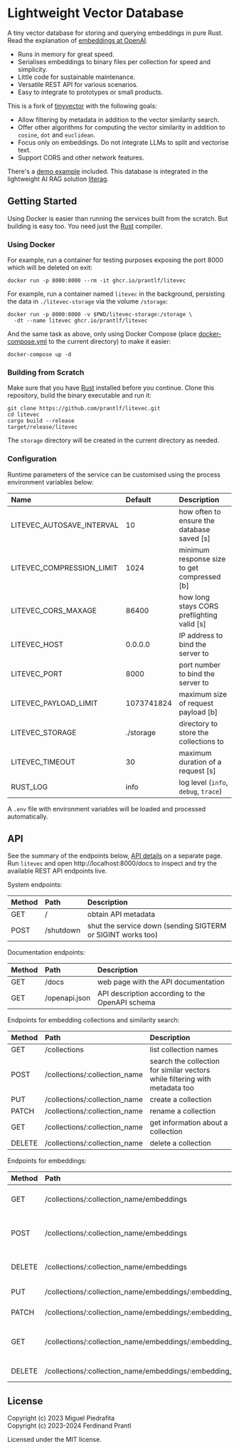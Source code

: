 # Lightweight Vector Database

A tiny vector database for storing and querying embeddings in pure Rust. Read the explanation of [embeddings at OpenAI].

* Runs in memory for great speed.
* Serialises embeddings to binary files per collection for speed and simplicity.
* Little code for sustainable  maintenance.
* Versatile REST API for various scenarios.
* Easy to integrate to prototypes or small products.

This is a fork of [tinyvector] with the following goals:

* Allow filtering by metadata in addition to the vector similarity search.
* Offer other algorithms for computing the vector similarity in addition to `cosine`, `dot` and `euclidean`.
* Focus only on embeddings. Do not integrate LLMs to split and vectorise text.
* Support CORS and other network features.

There's a [demo example] included. This database is integrated in the lightweight AI RAG solution [literag].

## Getting Started

Using Docker is easier than running the services built from the scratch. But building is easy too. You need just the [Rust] compiler.

### Using Docker

For example, run a container for testing purposes exposing the port 8000 which will be deleted on exit:

    docker run -p 8000:8000 --rm -it ghcr.io/prantlf/litevec

For example, run a container named `litevec` in the background, persisting the data in `./litevec-storage` via the volume `/storage`:

    docker run -p 8000:8000 -v $PWD/litevec-storage:/storage \
      -dt --name litevec ghcr.io/prantlf/litevec

And the same task as above, only using Docker Compose (place [docker-compose.yml] to the current directory) to make it easier:

    docker-compose up -d

### Building from Scratch

Make sure that you have [Rust] installed before you continue. Clone this repository, build the binary executable and run it:

    git clone https://github.com/prantlf/litevec.git
    cd litevec
    cargo build --release
    target/release/litevec

The `storage` directory will be created in the current directory as needed.

### Configuration

Runtime parameters of the service can be customised using the process environment variables below:

| Name                      | Default    | Description                                 |
|:--------------------------|:-----------|:--------------------------------------------|
| LITEVEC_AUTOSAVE_INTERVAL | 10         | how often to ensure the database saved [s]  |
| LITEVEC_COMPRESSION_LIMIT | 1024       | minimum response size to get compressed [b] |
| LITEVEC_CORS_MAXAGE       | 86400      | how long stays CORS preflighting valid [s]  |
| LITEVEC_HOST              | 0.0.0.0    | IP address to bind the server to            |
| LITEVEC_PORT              | 8000       | port number to bind the server to           |
| LITEVEC_PAYLOAD_LIMIT     | 1073741824 | maximum size of request payload [b]         |
| LITEVEC_STORAGE           | ./storage  | directory to store the collections to       |
| LITEVEC_TIMEOUT           | 30         | maximum duration of a request [s]           |
| RUST_LOG                  | info       | log level (`info`, `debug`, `trace`)        |

A `.env` file with environment variables will be loaded and processed automatically.

## API

See the summary of the endpoints below, [API details] on a separate page. Run `litevec` and open http://localhost:8000/docs to inspect and try the available REST API endpoints live.

System endpoints:

| Method | Path      | Description                                                 |
|:-------|:----------|:------------------------------------------------------------|
| GET    | /         | obtain API metadata                                         |
| POST   | /shutdown | shut the service down (sending SIGTERM or SIGINT works too) |

Documentation endpoints:

| Method | Path          | Description                                     |
|:-------|:--------------|:------------------------------------------------|
| GET    | /docs         | web page with the API documentation             |
| GET    | /openapi.json | API description according to the OpenAPI schema |

Endpoints for embedding collections and similarity search:

| Method | Path                          | Description                                                                 |
|:-------|:------------------------------|:----------------------------------------------------------------------------|
| GET    | /collections                  | list collection names                                                       |
| POST   | /collections/:collection_name | search the collection for similar vectors while filtering with metadata too |
| PUT    | /collections/:collection_name | create a collection                                                         |
| PATCH  | /collections/:collection_name | rename a collection                                                         |
| GET    | /collections/:collection_name | get information about a collection                                          |
| DELETE | /collections/:collection_name | delete a collection                                                         |

Endpoints for embeddings:

| Method | Path                                                   | Description                        |
|:-------|:-------------------------------------------------------|:-----------------------------------|
| GET    | /collections/:collection_name/embeddings               | list embedding identifiers         |
| POST   | /collections/:collection_name/embeddings               | filter embeddings with metadata    |
| DELETE | /collections/:collection_name/embeddings               | delete embeddings by metadata      |
| PUT    | /collections/:collection_name/embeddings/:embedding_id | create an embedding                |
| PATCH  | /collections/:collection_name/embeddings/:embedding_id | update an embedding                |
| GET    | /collections/:collection_name/embeddings/:embedding_id | get information about an embedding |
| DELETE | /collections/:collection_name/embeddings/:embedding_id | delete an embedding                |

## License

Copyright (c) 2023 Miguel Piedrafita<br>
Copyright (c) 2023-2024 Ferdinand Prantl

Licensed under the MIT license.

[embeddings at OpenAI]: https://platform.openai.com/docs/guides/embeddings/what-are-embeddings
[tinyvector]: https://github.com/m1guelpf/tinyvector
[literag]: https://github.com/prantlf/literag
[demo example]: ./docs/DEMO.md
[Rust]: https://rustup.rs
[docker-compose.yml]: ./docker-compose.yml
[API details]: ./docs/API.md
